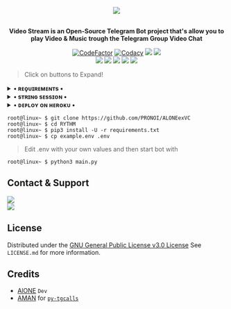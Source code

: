 <p align="center"><a href="https://t.me/RYTHMXROBOT"><img src="https://telegra.ph/file/cb9e8807891b849c1065f.jpg"></a></p>
<p align="center">
    <br><b>Video Stream is an Open-Source Telegram Bot project that's allow you to play Video & Music trough the Telegram Group Video Chat</b><br>
</p>
<p align="center">
    <a href="https://www.codefactor.io/repository/github/RahulSingh1025/RYTHM"> <img src="https://www.codefactor.io/repository/github/RahulSingh1025/RYTHM/badge?color=red&logo=codacy&style=flat-square" alt="CodeFactor" /></a>
    <a href="https://app.codacy.com/gh/RahulSingh1025/RYTHM/dashboard"> <img src="https://img.shields.io/codacy/grade/a723cb464d5a4d25be3152b5d71de82d?color=red&logo=codacy&style=flat-square" alt="Codacy" /></a>
    <a href="https://www.python.org/" alt="made-with-python"> <img src="https://img.shields.io/badge/Made%20with-Python-black.svg?style=flat-square&logo=python&logoColor=blue&color=red" /></a>
    <a href="https://github.com/PRONOI/ALONEexVC/graphs/commit-activity" alt="Maintenance"> <img src="https://img.shields.io/badge/Maintained%3F-yes-red.svg?style=flat-square" /></a><br>
    <a href="https://github.com/PRONOI/ALONEexVC"> <img src="https://img.shields.io/github/repo-size/RahulSingh1025/RYTHM?color=red&logo=github&logoColor=blue&style=flat-square" /></a>
    <a href="https://github.com/PRONOI/ALONEexVC/commits/main"> <img src="https://img.shields.io/github/last-commit/RahulSingh1025/RYTHM?color=red&logo=github&logoColor=blue&style=flat-square" /></a>
    <a href="https://github.com/PRONOI/ALONEexVC/issues"> <img src="https://img.shields.io/github/issues/RahulSingh1025/RYTHM?color=red&logo=github&logoColor=blue&style=flat-square" /></a>
    <a href="https://github.com/PRONOI/ALONEexVC/network/members"> <img src="https://img.shields.io/github/forks/RahulSingh1025/RYTHM?color=red&logo=github&logoColor=blue&style=flat-square" /></a>
    <a href="https://github.com/PRONOI/ALONEexVC/network/members"> <img src="https://img.shields.io/github/stars/RahulSingh1025/RYTHM?color=red&logo=github&logoColor=blue&style=flat-square" /></a>
</p>

> Click on buttons to Expand!
<details>
<summary><b>• ʀᴇǫᴜɪʀᴇᴍᴇɴᴛs •</b></summary>
<br>

- [Python3.9](https://www.python.org/downloads/release/python-390/)
- [Telegram API Key](https://docs.pyrogram.org/intro/setup#api-keys)
- [Telegram Bot Token](https://t.me/botfather)
- [MongoDB URL](https://telegra.ph/How-to-Get-mongodb-url-02-18)
- [Pyrogram Session String](https://t.me/BotFather)
    
</details>

<details>
<summary><b>• sᴛʀɪɴɢ sᴇssɪᴏɴ •</b></summary>
<br>

> You'll need a API_ID & API_HASH in order to generate pyrogram session string. 
> Always remember to use good API combo else your account could be deleted.

<h4> Generate Session via Repl.it: </h4>    
<p><a href="https://replit.com/@PRONOI/AlONEexSTRING?v=1"><img src="https://img.shields.io/badge/Generate%20On%20Repl-blueviolet?style=for-the-badge&logo=appveyor" width="200""/></a></p>

</details>

<details>
<summary><b>• ᴅᴇᴩʟᴏʏ ᴏɴ ʜᴇʀᴏᴋᴜ •</b></summary>
<br>

> **FUCK OFF HEROKU**🤕

<h4>Click the button below to deploy Bot on Heroku!</h4>    
<p><a href="https://dashboard.heroku.com/new?template=https://github.com/PRONOI/ALONEexVC"><img src="https://img.shields.io/badge/Deploy%20To%20Heroku-blueviolet?style=for-the-badge&logo=heroku" width="200""/></a></p>

</details>


```console
root@linux~ $ git clone https://github.com/PRONOI/ALONEexVC
root@linux~ $ cd RYTHM
root@linux~ $ pip3 install -U -r requirements.txt
root@linux~ $ cp example.env .env
```
> Edit .env with your own values and then start bot with
```console
root@linux~ $ python3 main.py
```

</details>


## Contact & Support

<a href="https://t.me/ALONE_SUPPORT"><img src="https://img.shields.io/badge/Support-%20ᴄʜᴀɴɴᴇʟ-blue.svg?style=for-the-badge&logo=Telegram"></a><br>
<a href="https://t.me/ALONExBOY"><img src="https://img.shields.io/badge/Contact-%20ᴅᴇᴠᴇʟᴏᴘᴇʀ-blue.svg?style=for-the-badge&logo=Telegram"></a>

## License

Distributed under the [GNU General Public License v3.0 License](https://github.com/PRONOI/ALONEexVC/blob/main/LICENSE) See `LICENSE.md` for more information.

## Credits

- [AlONE](https://github.com/PRONOI) ``Dev``
- [AMAN](https://github.com/AMANTYA1) for [``py-tgcalls``](https://github.com/pytgcalls/pytgcalls)

